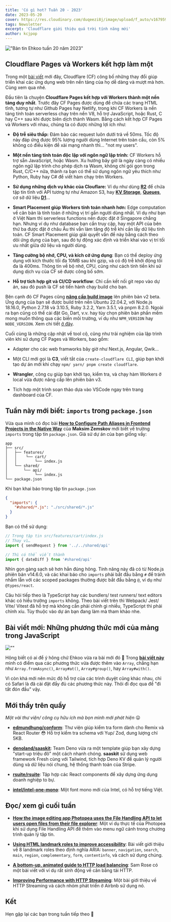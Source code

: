 ```yaml
---
title: 'Có gì hot? Tuần 20 - 2023'
date: 2023-05-20
cover: https://res.cloudinary.com/duqeezi8j/image/upload/f_auto/v1679593392/ehkoo/newsletters/w20-2023.png
tags: Newsletter
excerpt: 'Cloudflare giới thiệu quá trời tính năng mới'
author: kcjpop
---
```


!["Bản tin Ehkoo tuần 20 năm 2023"](https://res.cloudinary.com/duqeezi8j/image/upload/f_auto/v1679593392/ehkoo/newsletters/w20-2023.png)

## Cloudflare Pages và Workers kết hợp làm một

Trong một [bài viết](https://blog.cloudflare.com/making-cloudflare-for-web/) mới đây, Cloudflare (CF) công bố những thay đổi giúp triển khai các ứng dụng web trên nền tảng của họ dễ dàng và mượt mà hơn. Cùng xem qua nhé.

Đầu tiên là chuyện **Cloudflare Pages kết hợp với Workers thành một nền tảng duy nhất**. Trước đây CF Pages được dùng để chứa các trang HTML tĩnh, tương tự như Github Pages hay Netlify, trong khi CF Workers là nền tảng tính toán serverless chạy trên nền V8, hỗ trợ JavaScript, hoặc Rust, C hay C++ sau khi được biên dịch thành Wasm. Bằng cách kết hợp CF Pages và Workers với nhau, chúng ta có được những lợi ích như:

- **Độ trễ siêu thấp:** Đảm bảo các request luôn dưới trả về 50ms. Tốc độ này đáp ứng được 95% lượng người dùng Internet trên toàn cầu, còn 5% không có điều kiện để xài mạng nhanh thì… "not my users".

- **Một nền tảng tính toán độc lập với ngôn ngữ lập trình:** CF Workers hỗ trợ sẵn JavaScript, hoặc Wasm. Xu hướng bây giờ là ngày càng có nhiều ngôn ngữ lập trình cho phép dịch ra Wasm, không chỉ gói gọn trong Rust, C/C++ nữa, thành ra bạn có thể sử dụng ngôn ngữ yêu thích như Python, Ruby hay C# để viết hàm chạy trên Workers.

- **Sử dụng những dịch vụ khác của Clouflare:** Ví dụ như dùng [**R2**](https://www.cloudflare.com/products/r2/) để chứa tập tin tĩnh với API tương tự như Amazon S3, hay [**KV Storage**](https://www.cloudflare.com/products/workers-kv/), [**Queues**](https://developers.cloudflare.com/queues/), cơ sở dữ liệu [**D1**](https://developers.cloudflare.com/d1/)…

- **Smart Placement giúp Workers tính toán nhanh hơn:** Edge computation về căn bản là tính toán ở những vị trí gần người dùng nhất. Ví dụ như bạn ở Việt Nam thì serverless functions nên được đặt ở Singapore chẳng hạn. Nhưng ví dụ như database bạn cần truy cập, hay một API của bên thứ ba được đặt ở châu Âu thì vẫn làm tăng độ trễ khi cần lấy dữ liệu tính toán. CF Smart Placement giúp giải quyết vấn đề này bằng cách theo dõi ứng dụng của bạn, sau đó tự động xác định và triển khai vào vị trí tối ưu nhất giữa dữ liệu và người dùng.

- **Tăng cường bộ nhớ, CPU, và kích cỡ ứng dụng**: Bạn có thể deploy ứng dụng với kích thước tối đa 10MB sau khi gzip, và có độ trễ khởi động tối đa là 400ms. Thông tin về bộ nhớ, CPU, cũng như cách tính tiền khi sử dụng dịch vụ của CF sẽ được công bố sớm.

- **Hỗ trợ tích hợp git và CI/CD workflow**: Chỉ cần kết nối git repo vào dự án, sau đó push là CF sẽ tiến hành chạy build cho bạn.

Bên cạnh đó CF Pages cũng [**nâng cấp build image**](https://blog.cloudflare.com/moderizing-cloudflare-pages-builds-toolbox/) lên phiên bản v2 beta. Ứng dụng của bạn sẽ được build trên nền Ubuntu 22.04.2, với Node.js 18.16.0, Python 2.7.18 và 3.10.5, Ruby 3.2.2, Yarn 3.5.1, và pnpm 8.2.0. Ngoài ra bạn cũng có thể cài đặt Go, Dart, v.v. hay tùy chọn phiên bản phần mềm mong muốn thông qua các biến môi trường, ví dụ như `NPM_VERSION` hay `NODE_VERSION`. Xem chi tiết [ở đây](https://developers.cloudflare.com/pages/platform/language-support-and-tools/).

Cuối cùng là những cập nhật về tool cộ, cũng như trải nghiệm của lập trình viên khi sử dụng CF Pages và Workers, bao gồm:

- Adapter cho các web framworks bây giờ như Next.js, Angular, Qwik…

- Một CLI mới gọi là **C3**, viết tắt của `create-cloudflare CLI`, giúp bạn khởi tạo dự án mới khi chạy `npm/ yarn/ pnpm create cloudflare`.

- **Wrangler**, công cụ giúp bạn khởi tạo, kiểm tra, và chạy hàm Workers ở local vừa được nâng cấp lên phiên bản v3.

- Tích hợp một trình soạn thảo dựa vào VSCode ngay trên trang dashboard của CF.

## Tuần này mới biết: `imports` trong `package.json`

Vừa qua mình có đọc bài [**How to Configure Path Aliases in Frontend Projects in the Native Way**](https://dev.to/nodge/the-native-way-to-configure-path-aliases-in-frontend-projects-ce4) của **Maksim Zemskov** mới biết về trường `imports` trong tập tin `package.json`. Giả sử dự án của bạn giống vầy:

```
app
├── src/
│   ├── features/
│   │    └── cart/
│   │        └── index.js
│   └── shared/
│       └── api/
│            └── index.js
└── package.json
```

Khi bạn khai báo trong tập tin `package.json`

```json
{
  "imports": {
    "#shared/*.js": "./src/shared/*.js"
  }
}
```

Bạn có thể sử dụng:

```js
// Trong tập tin src/features/cart/index.js
// Thay vì…
import { sendRequest } from '../../shared/api'

// Thì có thể viết thành
import { dateDiff } from '#shared/api'
```

Nhìn gọn gàng sạch sẽ hơn hẳn đúng hông. Tính năng này đã có từ Node.js phiên bản v14.6.0, và các khai báo cho `imports` phải bắt đầu bằng `#` để tránh nhầm lẫn với các scoped packages thường được bắt đầu bằng `@`, ví dụ như `@types/react`.

Câu hỏi tiếp theo là TypeScript hay các bundlers/ test runners/ text editors khác có hiểu trường `imports` không. Theo bài viết trên thì Webpack/ Jest/ Vite/ Vitest đã hỗ trợ mà không cần phải chỉnh gì nhiều, TypeScript thì phải chỉnh xíu. Tùy thuộc vào dự án bạn đang làm mà tham khảo nhe.

## Bài viết mới: Những phương thức mới của mảng trong JavaScript

![""](https://res.cloudinary.com/duqeezi8j/image/upload/f_auto,c_scale,w_1200/v1682681556/ehkoo/photo-1592844002373-a55ecd7af140.jpg)

Hông biết có ai để ý hông chứ Ehkoo vừa ra bài mới đó 🥲 Trong [**bài viết này**](https://ehkoo.com/bai-viet/array-new-methods) mình có điểm qua các phương thức vừa được thêm vào `Array`, chẳng hạn như `Array.fromAsync()`, `Array#at()`, `Array#group()`, hay `Array#with()`.

Vì còn khá mới nên mức độ hỗ trợ của các trình duyệt cũng khác nhau, chỉ có Safari là đã cài đặt đầy đủ các phương thức này. Thôi đi đọc qua để "đi tắt đón đầu" vậy.

## Mới thấy trên quầy

_Một vài thư viện/ công cụ hữu ích mà bọn mình mới phát hiện_ 😛

- [**edmundhung/conform**](https://github.com/edmundhung/conform): Thư viện giúp kiểm tra form dành cho Remix và React Router 😳 Hỗ trợ kiểm tra schema với Yup/ Zod, dung lượng chỉ 5KB.

- [**denoland/saaskit**](https://github.com/denoland/saaskit): Team Deno vừa ra một template giúp bạn xây dựng "start-up triệu đô" một cách nhanh chóng. **saaskit** sử dụng web framework Fresh cùng với Tailwind, tích hợp Deno KV để quản lý người dùng và dữ liệu nói chung, hệ thống thanh toán của Stripe.

- [**rsuite/rsuite**](https://github.com/rsuite/rsuite): Tập hợp các React components để xây dựng ứng dụng doanh nghiệp to bự.

- [**intel/intel-one-mono**](https://github.com/intel/intel-one-mono): Một font mono mới của Intel, có hỗ trợ tiếng Việt.

## Đọc/ xem gì cuối tuần

- [**How the image editing app Photopea uses the File Handling API to let users open files from their file explorer**](https://developer.chrome.com/blog/how-photopea-uses-the-file-handling-api/): Một ví dụ thực tế của Photopea khi sử dụng File Handling API để thêm vào menu ngữ cảnh trong chương trình quản lý tập tin.

- [**Using HTML landmark roles to improve accessibility**](https://developer.mozilla.org/en-US/blog/aria-accessibility-html-landmark-roles/): Bài viết giới thiệu về 8 landmark roles theo định nghĩa ARIA: `banner`, `navigation`, `search`, `main`, `region`, `complementary`, `form`, `contentinfo`, và cách sử dụng chúng.

- [**A bottom-up, animated guide to HTTP load balancing**](https://samwho.dev/load-balancing/): Sam Rose có một bài viết với ví dụ rất sinh động về cân bằng tải HTTP.

- [**Improving Performance with HTTP Streaming**](https://medium.com/airbnb-engineering/improving-performance-with-http-streaming-ba9e72c66408): Một bài giới thiệu về HTTP Streaming và cách nhóm phát triển ở Airbnb sử dụng nó.

## Kết

Hẹn gặp lại các bạn trong tuần tiếp theo 👋
